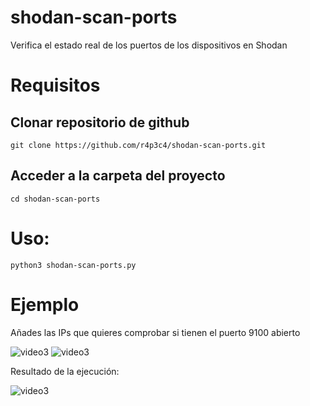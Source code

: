 # shodan-scan-ports
Verifica el estado real de los puertos de los dispositivos en Shodan

# Requisitos
## Clonar repositorio de github
    git clone https://github.com/r4p3c4/shodan-scan-ports.git
    
## Acceder a la carpeta del proyecto
    cd shodan-scan-ports

# Uso:
    python3 shodan-scan-ports.py
    
# Ejemplo

Añades las IPs que quieres comprobar si tienen el puerto 9100 abierto

<img src="https://i.postimg.cc/CxsgKxCB/img1.png" alt="video3"/>


<img src="https://i.postimg.cc/rpyLR2gh/img2.png" alt="video3"/>

Resultado de la ejecución:

<img src="https://i.postimg.cc/506dp5hL/img3.png" alt="video3"/>
